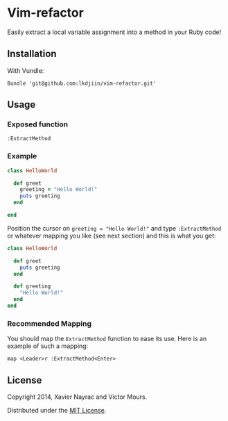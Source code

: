 Vim-refactor
===========

Easily extract a local variable assignment into a method in your Ruby code!

Installation
------------

With Vundle:

    Bundle 'git@github.com:lkdjiin/vim-refactor.git'

Usage
-----

### Exposed function

    :ExtractMethod

### Example

``` ruby
class HelloWorld

  def greet
    greeting = "Hello World!"
    puts greeting
  end

end
```

Position the cursor on `greeting = "Hello World!"` and type `:ExtractMethod`
or whatever mapping you like (see next section) and this is what you get:

``` ruby
class HelloWorld

  def greet
    puts greeting
  end

  def greeting
    "Hello World!"
  end
end
```

### Recommended Mapping

You should map the `ExtractMethod` function to ease its use. Here is an
example of such a mapping:

    map <Leader>r :ExtractMethod<Enter>

License
-------

Copyright 2014, Xavier Nayrac and Victor Mours.

Distributed under the [MIT License](http://opensource.org/licenses/MIT).

